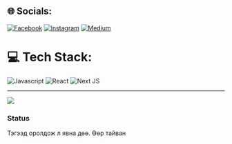 
## 🌐 Socials:
[![Facebook](https://img.shields.io/badge/Facebook-%231877F2.svg?style=for-the-badge&logo=Facebook&logoColor=white)](https://facebook.com/gracexnn) [![Instagram](https://img.shields.io/badge/Instagram-%23E4405F.svg?style=for-the-badge&logo=Instagram&logoColor=white)](https://instagram.com/gracexnn) [![Medium](https://img.shields.io/badge/Medium-12100E?style=for-the-badge&logo=medium&logoColor=white)](https://medium.com/@gracexnn) 

# 💻 Tech Stack:
![Javascript](https://img.shields.io/badge/-black?style=for-the-badge&logo=javascript&logoColor=white) ![React](https://img.shields.io/badge/react-%2320232a.svg?style=for-the-badge&logo=react&logoColor=%2361DAFB) ![Next JS](https://img.shields.io/badge/Next-black?style=for-the-badge&logo=next.js&logoColor=white)


---
[![](https://visitcount.itsvg.in/api?id=gracexnn&icon=8&color=0)](https://visitcount.itsvg.in)


 ### Status

Тэгээд оролдож л явна дөө. Өөр тайван
